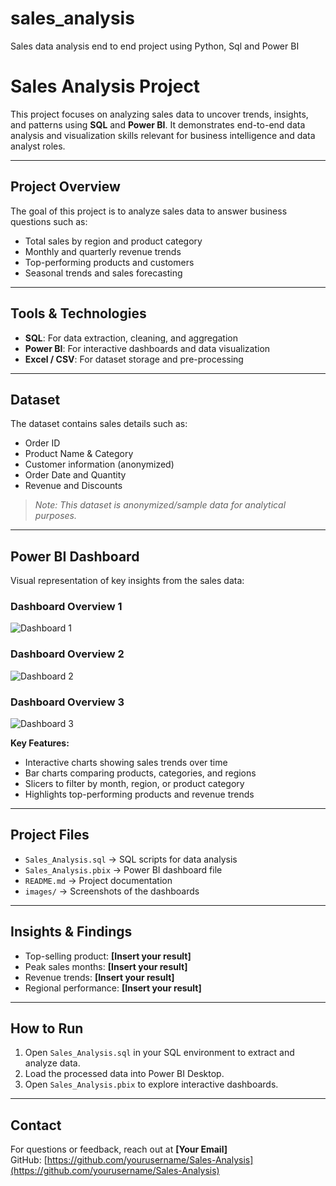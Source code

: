 # sales_analysis
Sales data analysis end to end project using Python, Sql and Power BI
# Sales Analysis Project

This project focuses on analyzing sales data to uncover trends, insights, and patterns using **SQL** and **Power BI**. It demonstrates end-to-end data analysis and visualization skills relevant for business intelligence and data analyst roles.

---

## Project Overview

The goal of this project is to analyze sales data to answer business questions such as:

- Total sales by region and product category  
- Monthly and quarterly revenue trends  
- Top-performing products and customers  
- Seasonal trends and sales forecasting  

---

## Tools & Technologies

- **SQL**: For data extraction, cleaning, and aggregation  
- **Power BI**: For interactive dashboards and data visualization  
- **Excel / CSV**: For dataset storage and pre-processing  

---

## Dataset

The dataset contains sales details such as:

- Order ID  
- Product Name & Category  
- Customer information (anonymized)  
- Order Date and Quantity  
- Revenue and Discounts  

> *Note: This dataset is anonymized/sample data for analytical purposes.*

---

## Power BI Dashboard

Visual representation of key insights from the sales data:

### Dashboard Overview 1
![Dashboard 1](images/dashboard1.png)

### Dashboard Overview 2
![Dashboard 2](images/dashboard4.png)

### Dashboard Overview 3
![Dashboard 3](images/dashboard5.png)

**Key Features:**

- Interactive charts showing sales trends over time  
- Bar charts comparing products, categories, and regions  
- Slicers to filter by month, region, or product category  
- Highlights top-performing products and revenue trends  

---

## Project Files

- `Sales_Analysis.sql` → SQL scripts for data analysis  
- `Sales_Analysis.pbix` → Power BI dashboard file  
- `README.md` → Project documentation  
- `images/` → Screenshots of the dashboards  

---

## Insights & Findings

- Top-selling product: **[Insert your result]**  
- Peak sales months: **[Insert your result]**  
- Revenue trends: **[Insert your result]**  
- Regional performance: **[Insert your result]**  

---

## How to Run

1. Open `Sales_Analysis.sql` in your SQL environment to extract and analyze data.  
2. Load the processed data into Power BI Desktop.  
3. Open `Sales_Analysis.pbix` to explore interactive dashboards.  

---

## Contact

For questions or feedback, reach out at **[Your Email]**  
GitHub: [https://github.com/yourusername/Sales-Analysis](https://github.com/yourusername/Sales-Analysis)
